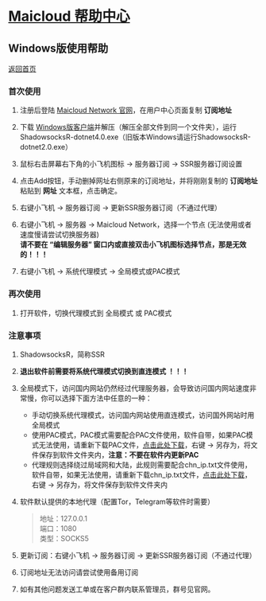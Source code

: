 # [Maicloud 帮助中心](/README.md)

## Windows版使用帮助
[返回首页](/README.md)

### 首次使用
1. 注册后登陆 [Maicloud Network 官网](http://www.maicloud.cc/)，在用户中心页面复制 **订阅地址**

2. 下载 [Windows版客户端](https://static.maicloud.vip/download/ssr.zip)并解压（解压全部文件到同一个文件夹），运行ShadowsocksR-dotnet4.0.exe（旧版本Windows请运行ShadowsocksR-dotnet2.0.exe）

3. 鼠标右击屏幕右下角的小飞机图标 → 服务器订阅 → SSR服务器订阅设置

4. 点击Add按钮，手动删掉网址右侧原来的订阅地址，并将刚刚复制的 **订阅地址** 粘贴到 **网址** 文本框，点击确定。

5. 右键小飞机 → 服务器订阅 → 更新SSR服务器订阅（不通过代理）

6. 右键小飞机 → 服务器 → Maicloud Network，选择一个节点 (无法使用或者速度慢请尝试切换服务器)  
**请不要在 “编辑服务器” 窗口内或直接双击小飞机图标选择节点，那是无效的！！！**

7. 右键小飞机 → 系统代理模式 → 全局模式或PAC模式

### 再次使用
1. 打开软件，切换代理模式到 全局模式 或 PAC模式

### 注意事项
1. ShadowsocksR，简称SSR

2. **退出软件前需要将系统代理模式切换到直连模式 ！！！**

3. 全局模式下，访问国内网站仍然经过代理服务器，会导致访问国内网站速度非常慢，你可以选择下面方法中任意的一种：
    - 手动切换系统代理模式，访问国内网站使用直连模式，访问国外网站时用全局模式
    - 使用PAC模式，PAC模式需要配合PAC文件使用，软件自带，如果PAC模式无法使用，请重新下载PAC文件，[点击此处下载](https://static.maicloud.vip/download/pac.txt)，右键 → 另存为，将文件保存到软件文件夹内，**注意：不要在软件内更新PAC**
    - 代理规则选择绕过局域网和大陆，此规则需要配合chn_ip.txt文件使用，软件自带，如果无法使用，请重新下载chn_ip.txt文件，[点击此处下载](https://static.maicloud.vip/download/chn_ip.txt)，右键 → 另存为，将文件保存到软件文件夹内

4. 软件默认提供的本地代理（配置Tor，Telegram等软件时需要）
    > 地址：127.0.0.1  
    > 端口：1080  
    > 类型：SOCKS5  
    
5. 更新订阅：右键小飞机 → 服务器订阅 → 更新SSR服务器订阅（不通过代理） 

6. 订阅地址无法访问请尝试使用备用订阅

7. 如有其他问题发送工单或在客户群内联系管理员，群号见官网。

